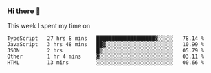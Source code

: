 ### Hi there 👋

<!--
**qiruohan/qiruohan** is a ✨ _special_ ✨ repository because its `README.md` (this file) appears on your GitHub profile.

Here are some ideas to get you started:

- 🔭 I’m currently working on ...
- 🌱 I’m currently learning ...
- 👯 I’m looking to collaborate on ...
- 🤔 I’m looking for help with ...
- 💬 Ask me about ...
- 📫 How to reach me: ...
- 😄 Pronouns: ...
- ⚡ Fun fact: ...
-->

This week I spent my time on 
<!--START_SECTION:waka-->
```text
TypeScript   27 hrs 8 mins   ███████████████████▓░░░░░   78.14 % 
JavaScript   3 hrs 48 mins   ██▓░░░░░░░░░░░░░░░░░░░░░░   10.99 % 
JSON         2 hrs           █▒░░░░░░░░░░░░░░░░░░░░░░░   05.79 % 
Other        1 hr 4 mins     ▓░░░░░░░░░░░░░░░░░░░░░░░░   03.11 % 
HTML         13 mins         ░░░░░░░░░░░░░░░░░░░░░░░░░   00.66 % 
```
<!--END_SECTION:waka-->
